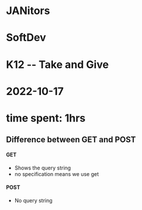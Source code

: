 # JANitors
# SoftDev
# K12 -- Take and Give
# 2022-10-17
# time spent: 1hrs

## Difference between GET and POST

#### GET
- Shows the query string
- no specification means we use get

#### POST
- No query string